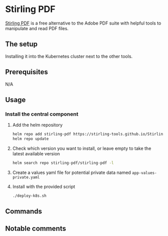 # Stirling PDF

[Stirling PDF](https://www.stirlingpdf.com/) is a free alternative to the Adobe PDF suite with helpful tools to manipulate and read PDF files.

## The setup

Installing it into the Kubernetes cluster next to the other tools.

## Prerequisites

N/A

## Usage

### Install the central component

1. Add the helm repository

    ```bash
    helm repo add stirling-pdf https://stirling-tools.github.io/Stirling-PDF-chart
    helm repo update
    ```

2. Check which version you want to install, or leave empty to take the latest available version

    ```bash
    helm search repo stirling-pdf/stirling-pdf -l
    ```

3. Create a values yaml file for potential private data named `app-values-private.yaml`

4. Install with the provided script

    ```bash
    ./deploy-k8s.sh
    ```

## Commands

## Notable comments
